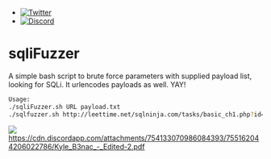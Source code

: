 - [![Twitter](https://img.shields.io/twitter/follow/abdulr7mann?style=social)](https://twitter.com/intent/follow?screen_name=abdulr7mann)
- [![Discord](https://user-images.githubusercontent.com/7288322/34429152-141689f8-ecb9-11e7-8003-b5a10a5fcb29.png?label=Join&amp;style=social)](https://discord.gg/pN5dPYu)
# sqliFuzzer
A simple bash script to brute force parameters with supplied payload list, looking for SQLi. It urlencodes payloads as well. YAY!
```bash
Usage:
./sqliFuzzer.sh URL payload.txt
./sqlfuzzer.sh http://leettime.net/sqlninja.com/tasks/basic_ch1.php?id=1 /usr/share/wfuzz/wordlist/Injections/SQL.txt
```
![](https://cdn.discordapp.com/attachments/612602508808028170/745761319180828703/unknown.png)
https://cdn.discordapp.com/attachments/754133070986084393/755162044206022786/Kyle_B3nac_-_Edited-2.pdf
